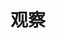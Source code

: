 ---
title: 观察
pageInfo: false
index: false
article: false
lastUpdated: false
dir:
  order: 2
  link: false
---